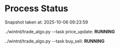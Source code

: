 # Process Status

Snapshot taken at: 2025-10-06 09:23:59

../wintrd/trade_algo.py --task price_update: **RUNNING**

../wintrd/trade_algo.py --task buy_sell: **RUNNING**

